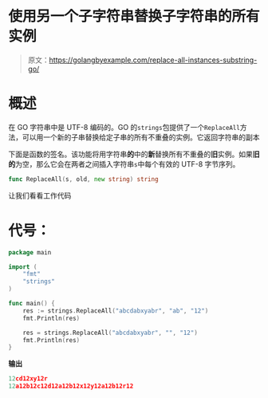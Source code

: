 # 使用另一个子字符串替换子字符串的所有实例

> 原文：<https://golangbyexample.com/replace-all-instances-substring-go/>

# **概述**

在 GO 字符串中是 UTF-8 编码的。GO 的`strings`包提供了一个`ReplaceAll`方法，可以用一个新的子串替换给定子串的所有不重叠的实例。它返回字符串的副本

下面是函数的签名。该功能将用字符串**的**中的**新**替换所有不重叠的**旧**实例。如果**旧的**为空，那么它会在两者之间插入字符串`s`中每个有效的 UTF-8 字节序列。

```go
func ReplaceAll(s, old, new string) string
```

让我们看看工作代码

# **代号**：

```go
package main

import (
    "fmt"
    "strings"
)

func main() {
    res := strings.ReplaceAll("abcdabxyabr", "ab", "12")
    fmt.Println(res)

    res = strings.ReplaceAll("abcdabxyabr", "", "12")
    fmt.Println(res)
}
```

**输出**

```go
12cd12xy12r
12a12b12c12d12a12b12x12y12a12b12r12
```
